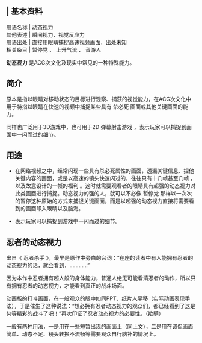 |  **基本资料**  
---  
用语名称  |  动态视力   
其他表述  |  瞬间视力、视觉反应力   
用语出处  |  直接用眼睛捕捉高速视频画面，出处未知   
相关条目  |  暂停党  、  上升气流  、  音游人   
  
**动态视力** 是ACG次文化及现实中常见的一种特殊能力。

##  简介

原本是指以眼睛对移动状态的目标进行观察、捕获的视觉能力，在ACG次文化中用于特指以眼睛在快速的视频中捕捉某些具有  杀必死  画面或其他关键画面的能力。

同样也广泛用于3D游戏中，也可用于2D  弹幕射击游戏  ，表示玩家可以捕捉到画面中一闪而过的细节。

##  用途

  * 在网络视频之中，经常闪现一些具有杀必死属性的画面，透漏关键信息、捏他关键内容的画面，或是以高速的镜头快速闪过的，往往只有十几帧甚至几帧  ，以及故意设计的一帧的福利  。这时就需要观看者的眼睛具有超强的动态视力对此类画面进行捕捉。动态视力的强的人，就可以不必像  暂停党  那样以一次次的暂停这种原始的方式来捕捉关键画面，而是以超强的动态视力直接将需要看到的画面印入眼睛以及脑海。 

  * 表示玩家可以捕捉到游戏中一闪而过的细节。 

##  忍者的动态视力

出自《  忍者杀手  》，最早是原作中旁白的台词：“在座的读者中有人能拥有忍者的动态视力的话，就会看到，…………”

因为本作中忍者拥有超人般的身体能力，普通人绝无可能看清忍者的动作，所以只有拥有忍者的动态视力，才能看到真正的战斗场面。

动画版的打斗画面，在一般观众的眼中如同PPT、纸片人平移（实际动画表现手法），于是催生了这种说法：“想必拥有忍者动态视力的观众们，都已经看到了这是何等精彩的战斗了吧！”再次印证了忍者动态视力的必要性。（欺瞒）

一般有两种用法，一是用在一些短暂出现的画面上（同上文），二是用在调侃画面简单、动态不足、镜头转换不流畅等需要观众自行脑补的情况上。


